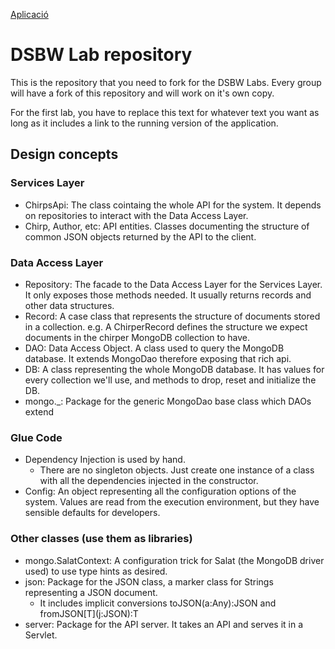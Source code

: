[Aplicació](http://fathomless-basin-9542.herokuapp.com/)

# DSBW Lab repository

This is the repository that you need to fork for the DSBW Labs. Every group will have a fork of this repository and will work on it's own copy.

For the first lab, you have to replace this text for whatever text you want as long as it includes a link to the running version of the application.

## Design concepts

### Services Layer

 * ChirpsApi: The class cointaing the whole API for the system. It depends on repositories to interact with the Data Access Layer.
 * Chirp, Author, etc: API entities. Classes documenting the structure of common JSON objects returned by the API to the client.

### Data Access Layer

 * Repository: The facade to the Data Access Layer for the Services Layer. It only exposes those methods needed. It usually returns records and other data structures.
 * Record: A case class that represents the structure of documents stored in a collection. e.g. A ChirperRecord defines the structure we expect documents in the chirper MongoDB collection to have.
 * DAO: Data Access Object. A class used to query the MongoDB database. It extends MongoDao therefore exposing that rich api.
 * DB: A class representing the whole MongoDB database. It has values for every collection we'll use, and methods to drop, reset and initialize the DB.
 * mongo._: Package for the generic MongoDao base class which DAOs extend

### Glue Code

  * Dependency Injection is used by hand.
    * There are no singleton objects. Just create one instance of a class with all the dependencies injected in the constructor.
  * Config: An object representing all the configuration options of the system. Values are read from the execution environment, but they have sensible defaults for developers.

### Other classes (use them as libraries)

  * mongo.SalatContext: A configuration trick for Salat (the MongoDB driver used) to use type hints as desired.
  * json: Package for the JSON class, a marker class for Strings representing a JSON document.
    * It includes implicit conversions toJSON(a:Any):JSON and fromJSON\[T\]\(j:JSON\):T
  * server: Package for the API server. It takes an API and serves it in a Servlet.